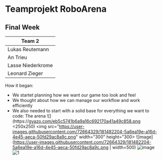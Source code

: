 # Teamprojekt RoboArena
## Final Week

| Team 2 |
| ----------------- |
| Lukas Reutemann   | 
| An Trieu          | 
| Lasse Niederkrome |
| Leonard Zieger    |

How it began:
  - We startet planning how we want our game too look and feel
  - We thought about how we can manage our workflow and work efficiently
  - We also needed to start with a solid base for everything we want to code: The arena
  ![](https://[gyazo.com/eb5c5741b6a9a16c692170a41a49c858.png](https://user-images.githubusercontent.com/72664329/181482204-5a6ea19e-a16d-4e45-aeca-50fd29ac8a9c.png) =250x250)
  <img src="https://user-images.githubusercontent.com/72664329/181482204-5a6ea19e-a16d-4e45-aeca-50fd29ac8a9c.png" width="300" height="300>
  ![image](https://user-images.githubusercontent.com/72664329/181482204-5a6ea19e-a16d-4e45-aeca-50fd29ac8a9c.png | width=500)
  ![image](https://user-images.githubusercontent.com/72664329/181482252-07d7fcf4-9f6c-44cc-a0e5-12ec4e9c491f.png)
  ![1](https://user-images.githubusercontent.com/72664329/181482500-387cd313-58d2-48cb-85be-eeaaa1528ddf.gif)

